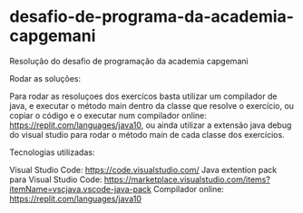 # desafio-de-programa-da-academia-capgemani
Resolução do desafio de programação da academia capgemani

Rodar as soluções:

Para rodar as resoluçoes dos exercícos basta utilizar um compilador de java, e executar o método main dentro da classe que resolve o exercício, ou copiar o código e o executar num compilador online: https://replit.com/languages/java10, ou ainda utilizar a extensão java debug do visual studio para rodar o método main de cada classe dos exercícios.

Tecnologias utilizadas:

Visual Studio Code: https://code.visualstudio.com/
Java extention pack para Visual Studio Code: https://marketplace.visualstudio.com/items?itemName=vscjava.vscode-java-pack
Compilador online: https://replit.com/languages/java10